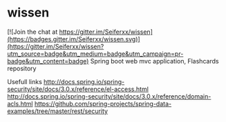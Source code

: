 # wissen

[![Join the chat at https://gitter.im/Seiferxx/wissen](https://badges.gitter.im/Seiferxx/wissen.svg)](https://gitter.im/Seiferxx/wissen?utm_source=badge&utm_medium=badge&utm_campaign=pr-badge&utm_content=badge)
Spring boot web mvc application, Flashcards repository

Usefull links
http://docs.spring.io/spring-security/site/docs/3.0.x/reference/el-access.html
http://docs.spring.io/spring-security/site/docs/3.0.x/reference/domain-acls.html
https://github.com/spring-projects/spring-data-examples/tree/master/rest/security


